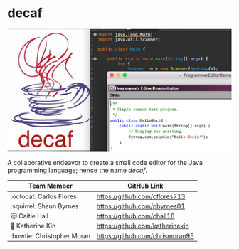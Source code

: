# decaf
![Image of SS](https://github.com/cflores713/decaf/blob/master/newSS.png)

A collaborative endeavor to create a small code editor for the Java programming language; hence the name *decaf*.

Team Member | GitHub Link
------------ | -------------
:octocat: Carlos Flores | https://github.com/cflores713
:squirrel: Shaun Byrnes | https://github.com/pbyrnes01
:cat: Caitie Hall | https://github.com/chall18
:wolf: Katherine Kin | https://github.com/katherinekin
:bowtie: Christopher Moran | https://github.com/chrismoran95
